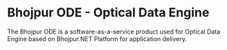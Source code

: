 # Bhojpur ODE - Optical Data Engine
The Bhojpur ODE is a software-as-a-service product used for Optical Data Engine based on Bhojpur.NET Platform for application delivery.

